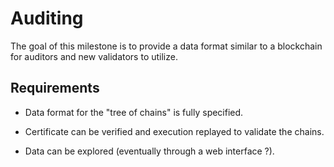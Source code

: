 # Auditing

The goal of this milestone is to provide a data format similar to a blockchain for
auditors and new validators to utilize.

## Requirements

* Data format for the "tree of chains" is fully specified.

* Certificate can be verified and execution replayed to validate the chains.

* Data can be explored (eventually through a web interface ?).
